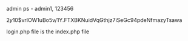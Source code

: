 admin ps - admin1, 123456

$2y$10$vrlOW1uBo5v/1Y.FTXBKNuidVqGthjz7iSeGc94pdeNfmazyTsawa

login.php file is the index.php file